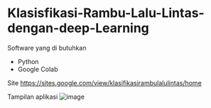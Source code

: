 # Klasisfikasi-Rambu-Lalu-Lintas-dengan-deep-Learning

Software yang di butuhkan
- Python
- Google Colab

Site
https://sites.google.com/view/klasifikasirambulalulintas/home

Tampilan aplikasi
![image](https://user-images.githubusercontent.com/76540894/131604928-c700455f-db65-4f6f-8e02-6c56e46b6999.png)


